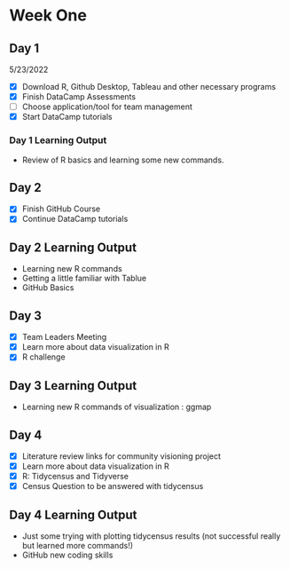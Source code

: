 # Week One
## Day 1
5/23/2022

- [x] Download R, Github Desktop, Tableau and other necessary programs
- [x] Finish DataCamp Assessments
- [ ] Choose application/tool for team management
- [x] Start DataCamp tutorials

### Day 1 Learning Output

- Review of R basics and learning some new commands.

## Day 2
- [x] Finish GitHub Course
- [x] Continue DataCamp tutorials

## Day 2 Learning Output

- Learning new R commands
- Getting a little familiar with Tablue
- GitHub Basics

## Day 3
- [x] Team Leaders Meeting
- [x] Learn more about data visualization in R
- [x] R challenge

## Day 3 Learning Output

- Learning new R commands of visualization : ggmap

## Day 4
- [x] Literature review links for community visioning project
- [x] Learn more about data visualization in R
- [x] R: Tidycensus and Tidyverse
- [x] Census Question to be answered with tidycensus 

## Day 4 Learning Output

- Just some trying with plotting tidycensus results (not successful really but learned more commands!)
- GitHub new coding skills

